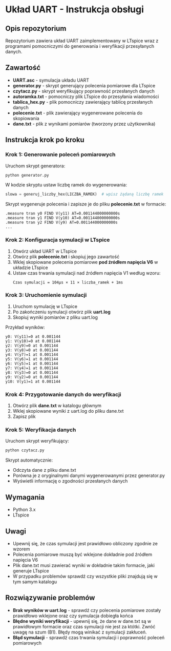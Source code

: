# Układ UART - Instrukcja obsługi

## Opis repozytorium

Repozytorium zawiera układ UART zaimplementowany w LTspice wraz z programami pomocniczymi do generowania i weryfikacji przesyłanych danych.

## Zawartość

- **UART.asc** - symulacja układu UART
- **generator.py** - skrypt generujący polecenia pomiarowe dla LTspice
- **czytacz.py** - skrypt weryfikujący poprawność przesłanych danych
- **autoramka.txt** - pomocniczy plik LTspice do przesyłania wiadomości
- **tablica_hex.py** - plik pomocniczy zawierający tablicę przesłanych danych
- **polecenie.txt** - plik zawierający wygenerowane polecenia do skopiowania
- **dane.txt** - plik z wynikami pomiarów (tworzony przez użytkownika)

## Instrukcja krok po kroku

### Krok 1: Generowanie poleceń pomiarowych

Uruchom skrypt generatora:

```python
python generator.py
```

W kodzie skryptu ustaw liczbę ramek do wygenerowania:

```python
slowa = generuj_liczby_hex(LICZBA_RAMEK)  # wpisz żądaną liczbę ramek
```

Skrypt wygeneruje polecenia i zapisze je do pliku **polecenie.txt** w formacie:
```
.measure tran y0 FIND V(y11) AT=0.001144000000000s
.measure tran y1 FIND V(y10) AT=0.001144000000000s
.measure tran y2 FIND V(y9) AT=0.001144000000000s
...
```

### Krok 2: Konfiguracja symulacji w LTspice

1. Otwórz układ UART w LTspice
2. Otwórz plik **polecenie.txt** i skopiuj jego zawartość
3. Wklej skopiowane polecenia pomiarowe **pod źródłem napięcia V6** w układzie LTspice
4. Ustaw czas trwania symulacji nad źródłem napięcia V1 według wzoru:
   ```
   Czas symulacji = 104µs × 11 × liczba_ramek + 1ms
   ```

### Krok 3: Uruchomienie symulacji

1. Uruchom symulację w LTspice
2. Po zakończeniu symulacji otwórz plik **uart.log**
3. Skopiuj wyniki pomiarów z pliku uart.log

Przykład wyników:
```
y0: V(y11)=0 at 0.001144
y1: V(y10)=0 at 0.001144
y2: V(y9)=0 at 0.001144
y3: V(y8)=0 at 0.001144
y4: V(y7)=1 at 0.001144
y5: V(y6)=1 at 0.001144
y6: V(y5)=1 at 0.001144
y7: V(y4)=1 at 0.001144
y8: V(y3)=0 at 0.001144
y9: V(y2)=0 at 0.001144
y10: V(y1)=1 at 0.001144
```

### Krok 4: Przygotowanie danych do weryfikacji

1. Otwórz plik **dane.txt** w katalogu głównym
2. Wklej skopiowane wyniki z uart.log do pliku dane.txt
3. Zapisz plik

### Krok 5: Weryfikacja danych

Uruchom skrypt weryfikujący:

```python
python czytacz.py
```

Skrypt automatycznie:
- Odczyta dane z pliku dane.txt
- Porówna je z oryginalnymi danymi wygenerowanymi przez generator.py
- Wyświetli informację o zgodności przesłanych danych

## Wymagania

- Python 3.x
- LTspice

## Uwagi

- Upewnij się, że czas symulacji jest prawidłowo obliczony zgodnie ze wzorem
- Polecenia pomiarowe muszą być wklejone dokładnie pod źródłem napięcia V6
- Plik dane.txt musi zawierać wyniki w dokładnie takim formacie, jaki generuje LTspice
- W przypadku problemów sprawdź czy wszystkie pliki znajdują się w tym samym katalogu

## Rozwiązywanie problemów

- **Brak wyników w uart.log** - sprawdź czy polecenia pomiarowe zostały prawidłowo wklejone oraz czy symulacja dobiegła końca
- **Błędne wyniki weryfikacji** - upewnij się, że dane w dane.txt są w prawidłowym formacie oraz czas symulacji nie jest za któtki. Zwróć uwagę na szum (B1). Błędy mogą winikać z symulacji zakłuceń. 
- **Błąd symulacji** - sprawdź czas trwania symulacji i poprawność poleceń pomiarowych
